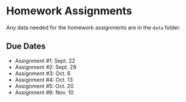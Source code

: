 Homework Assignments
=========

Any data needed for the homework assignments are in the `data` folder.

Due Dates
-------

- Assignment #1: Sept. 22
- Assignment #2: Sept. 29
- Assignment #3: Oct. 6
- Assignment #4: Oct. 13
- Assignment #5: Oct. 20
- Assignment #6: Nov. 10
